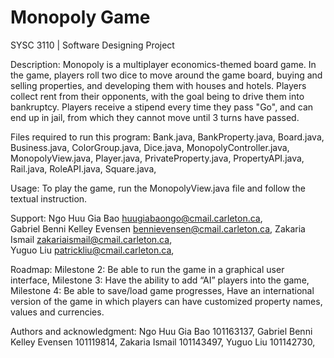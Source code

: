 # Monopoly Game
SYSC 3110 | Software Designing Project

Description:
Monopoly is a multiplayer economics-themed board game. In the game, players roll two dice to move around the game board, buying and selling properties, and developing them with houses and hotels. Players collect rent from their opponents, with the goal being to drive them into bankruptcy. Players receive a stipend every time they pass "Go", and can end up in jail, from which they cannot move until 3 turns have passed.

Files required to run this program:
Bank.java,
BankProperty.java,
Board.java,
Business.java,
ColorGroup.java,
Dice.java,
MonopolyController.java,
MonopolyView.java,
Player.java,
PrivateProperty.java,
PropertyAPI.java,
Rail.java,
RoleAPI.java,
Square.java,

Usage:
To play the game, run the MonopolyView.java file and follow the textual instruction.

Support:
Ngo Huu Gia Bao                       huugiabaongo@cmail.carleton.ca,       
Gabriel Benni Kelley Evensen          bennievensen@cmail.carleton.ca,
Zakaria Ismail                        zakariaismail@cmail.carleton.ca,               
Yuguo Liu                             patrickliu@cmail.carleton.ca,

Roadmap:
Milestone 2:
Be able to run the game in a graphical user interface,
Milestone 3:
Have the ability to add “AI” players into the game,
Milestone 4:
Be able to save/load game progresses,
Have an international version of the game in which players can have customized property names, values and currencies.

Authors and acknowledgment:
Ngo Huu Gia Bao                       101163137,
Gabriel Benni Kelley Evensen          101119814,
Zakaria Ismail                        101143497,
Yuguo Liu                             101142730,
